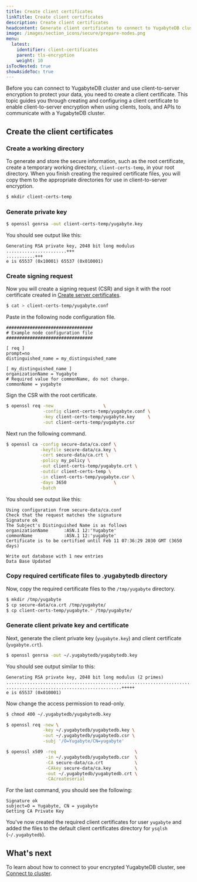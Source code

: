 ```yaml
---
title: Create client certificates
linkTitle: Create client certificates
description: Create client certificates
headcontent: Generate client certificates to connect to YugabyteDB clusters.
image: /images/section_icons/secure/prepare-nodes.png
menu:
  latest:
    identifier: client-certificates
    parent: tls-encryption
    weight: 10
isTocNested: true
showAsideToc: true
---
```


Before you can connect to YugabyteDB cluster and use client-to-server encryption to protect your data, you need to create a client certificate. This topic guides you through creating and configuring a client certificate to enable client-to-server encryption when using clients, tools, and APIs to communicate with a YugabyteDB cluster.

## Create the client certificates

### Create a working directory

To generate and store the secure information, such as the root certificate, create a temporary working directory, `client-certs-temp`, in your root directory. When you finish creating the required certificate files, you will copy them to the appropriate directories for use in client-to-server encryption.

```sh
$ mkdir client-certs-temp
```

### Generate private key

```sh
$ openssl genrsa -out client-certs-temp/yugabyte.key
```

You should see output like this:

```
Generating RSA private key, 2048 bit long modulus
.......................+++
...........+++
e is 65537 (0x10001) 65537 (0x010001)
```

### Create signing request

Now you will create a signing request (CSR) and sign it with the root certificate created in [Create server certificates](../server-certificates).

```sh
$ cat > client-certs-temp/yugabyte.conf
```

Paste in the following node configuration file.

```
#################################
# Example node configuration file
#################################

[ req ]
prompt=no
distinguished_name = my_distinguished_name

[ my_distinguished_name ]
organizationName = Yugabyte
# Required value for commonName, do not change.
commonName = yugabyte
```

Sign the CSR with the root certificate.

```sh
$ openssl req -new                   \
              -config client-certs-temp/yugabyte.conf \
              -key client-certs-temp/yugabyte.key     \
              -out client-certs-temp/yugabyte.csr
```

Next run the following command.

```sh
$ openssl ca -config secure-data/ca.conf \
             -keyfile secure-data/ca.key \
             -cert secure-data/ca.crt \
             -policy my_policy \
             -out client-certs-temp/yugabyte.crt \
             -outdir client-certs-temp \
             -in client-certs-temp/yugabyte.csr \
             -days 3650                  \
             -batch
```

You should see output like this:

```
Using configuration from secure-data/ca.conf
Check that the request matches the signature
Signature ok
The Subject's Distinguished Name is as follows
organizationName      :ASN.1 12:'Yugabyte'
commonName            :ASN.1 12:'yugabyte'
Certificate is to be certified until Feb 11 07:36:29 2030 GMT (3650 days)

Write out database with 1 new entries
Data Base Updated
```

### Copy required certificate files to .yugabytedb directory

Now, copy the required certificate files to the `/tmp/yugabyte` directory.

```sh
$ mkdir /tmp/yugabyte
$ cp secure-data/ca.crt /tmp/yugabyte/
$ cp client-certs-temp/yugabyte.* /tmp/yugabyte/
```

### Generate client private key and certificate

Next, generate the client private key (`yugabyte.key`) and client certificate (`yugabyte.crt`).

```sh
$ openssl genrsa -out ~/.yugabytedb/yugabytedb.key
```

You should see output similar to this:

```
Generating RSA private key, 2048 bit long modulus (2 primes)
............................................................................................+++++
............................................+++++
e is 65537 (0x010001)
```

Now change the access permission to read-only.

```sh
$ chmod 400 ~/.yugabytedb/yugabytedb.key
```

```sh
$ openssl req -new \
              -key ~/.yugabytedb/yugabytedb.key \
              -out ~/.yugabytedb/yugabytedb.csr \
              -subj '/O=Yugabyte/CN=yugabyte'
```

```sh
$ openssl x509 -req                              \
               -in ~/.yugabytedb/yugabytedb.csr  \
               -CA secure-data/ca.crt            \
               -CAkey secure-data/ca.key         \
               -out ~/.yugabytedb/yugabytedb.crt \
               -CAcreateserial
```

For the last command, you should see the following:

```
Signature ok
subject=O = Yugabyte, CN = yugabyte
Getting CA Private Key
```

You've now created the required client certificates for user `yugabyte` and added the files to the default client certificates directory for `ysqlsh` (`~/.yugabytedb`).

## What's next

To learn about how to connect to your encrypted YugabyteDB cluster, see [Connect to cluster](../connect-to-cluster).